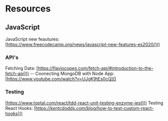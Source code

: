 # Resources

## JavaScript
JavaScript new feautures: [https://www.freecodecamp.org/news/javascript-new-features-es2020/]()

### API's
Fetching Data: 
[https://flaviocopes.com/fetch-api/#introduction-to-the-fetch-api]()
-- Coonecting MongoDB with Node App:
[https://www.youtube.com/watch?v=UJgK9tEs0cQ]()

### Testing
[https://www.toptal.com/react/tdd-react-unit-testing-enzyme-jest]()
Testing React Hooks: [https://kentcdodds.com/blog/how-to-test-custom-react-hooks]()



